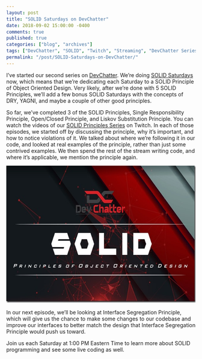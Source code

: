```yaml
---
layout: post
title: "SOLID Saturdays on DevChatter"
date: 2018-09-02 15:00:00 -0400
comments: true
published: true
categories: ["blog", "archives"]
tags: ["DevChatter", "SOLID", "Twitch", "Streaming", "DevChatter Series"]
permalink: "/post/SOLID-Saturdays-on-DevChatter/"
---
```

<!-- more -->

<p>I’ve started our second series on <a href="https://www.twitch.tv/devchatter" target="_blank">DevChatter</a>. We’re doing <a href="https://www.twitch.tv/events/A5JGW71FT3q2m0mdk7llXQ" target="_blank">SOLID Saturdays</a> now, which means that we’re dedicating each Saturday to a SOLID Principle of Object Oriented Design. Very likely, after we’re done with 5 SOLID Principles, we’ll add a few bonus SOLID Saturdays with the concepts of DRY, YAGNI, and maybe a couple of other good principles.</p><p>So far, we’ve completed 3 of the SOLID Principles, Single Responsibility Principle, Open/Closed Principle, and Liskov Substitution Principle. You can watch the videos of our <a href="https://www.twitch.tv/collections/aFcIA4X6SRU4pg" target="_blank">SOLID Principles Series</a> on Twitch. In each of those episodes, we started off by discussing the principle, why it’s important, and how to notice violations of it. We talked about where we’re following it in our code, and looked at real examples of the principle, rather than just some contrived examples. We then spend the rest of the stream writing code, and where it’s applicable, we mention the principle again.</p><p><a href="https://www.twitch.tv/events/A5JGW71FT3q2m0mdk7llXQ" target="_blank"><img width="644" height="364" title="solid" style="display: inline; background-image: none;" alt="solid" src="/images/files/solid.jpg" border="0"></a></p><p>In our next episode, we’ll be looking at Interface Segregation Principle, which will give us the chance to make some changes to our codebase and improve our interfaces to better match the design that Interface Segregation Principle would push us toward.</p><p>Join us each Saturday at 1:00 PM Eastern Time to learn more about SOLID programming and see some live coding as well.</p>
